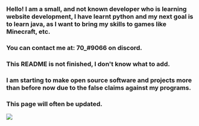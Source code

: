 ### Hello! I am a small, and not known developer who is learning website development, I have learnt python and my next goal is to learn java, as  I want to bring my skills to games like Minecraft, etc.

### You can contact me at: 70_#9066 on discord.

### This README is not finished, I don't know what to add.
### I am starting to make open source software and projects more than before now due to the false claims against my programs.

### This page will often be updated.

![](https://komarev.com/ghpvc/?username=PythonJoshua&style=flat-square)
